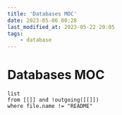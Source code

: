 ```yaml
---
title: 'Databases MOC'
date: 2023-05-06 00:28
last_modified_at: 2023-05-22 20:05
tags:
    - database
---
```


# Databases MOC

```dataview
list
from [[]] and !outgoing([[]])
where file.name != "README"
```
